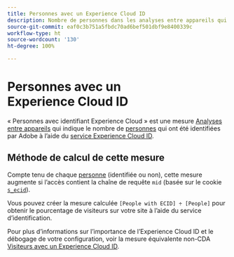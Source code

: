```yaml
---
title: Personnes avec un Experience Cloud ID
description: Nombre de personnes dans les analyses entre appareils qui disposent d’un Experience Cloud ID.
source-git-commit: eaf0c3b751a5fbdc70ad6bef501dbf9e8400339c
workflow-type: ht
source-wordcount: '130'
ht-degree: 100%

---
```


# Personnes avec un Experience Cloud ID

« Personnes avec identifiant Experience Cloud » est une mesure [Analyses entre appareils](../cda/overview.md) qui indique le nombre de [personnes](people.md) qui ont été identifiées par Adobe à l’aide du [service Experience Cloud ID](https://experienceleague.adobe.com/docs/id-service/using/home.html?lang=fr).

## Méthode de calcul de cette mesure

Compte tenu de chaque [personne](people.md) (identifiée ou non), cette mesure augmente si l’accès contient la chaîne de requête `mid` (basée sur le cookie [`s_ecid`](https://experienceleague.adobe.com/docs/core-services/interface/ec-cookies/cookies-analytics.html?lang=fr)).

Vous pouvez créer la mesure calculée `[People with ECID] ÷ [People]` pour obtenir le pourcentage de visiteurs sur votre site à l’aide du service d’identification.

Pour plus d’informations sur l’importance de l’Experience Cloud ID et le débogage de votre configuration, voir la mesure équivalente non-CDA [Visiteurs avec un Experience Cloud ID](visitors-with-ecid.md).
